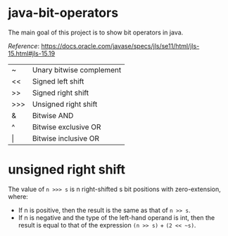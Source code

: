 # java-bit-operators
The main goal of this project is to show bit operators in java.

_Reference_: https://docs.oracle.com/javase/specs/jls/se11/html/jls-15.html#jls-15.19

|   |   |
|---|---|
|~   |Unary bitwise complement   |
|<<   |Signed left shift   |
|\>>   |Signed right shift   |
|\>>>   |Unsigned right shift   |
|&   |Bitwise AND   |
|^   |Bitwise exclusive OR   |
|&#124;   |Bitwise inclusive OR   |

# unsigned right shift
The value of `n >>> s` is n right-shifted s bit positions with 
zero-extension, where:
* If n is positive, then the result is the same as that of `n >> s`.
* If n is negative and the type of the left-hand operand is int, 
then the result is equal to that of the expression `(n >> s)` + `(2 << ~s)`.